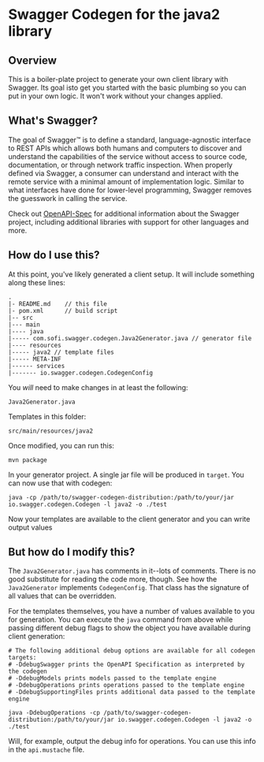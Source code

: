 # Swagger Codegen for the java2 library

## Overview
This is a boiler-plate project to generate your own client library with Swagger. Its goal isto get you started with the basic plumbing so you can put in your own logic. It won't work without your changes applied.

## What's Swagger?
The goal of Swagger™ is to define a standard, language-agnostic interface to REST APIs which allows both humans and computers to discover and understand the capabilities of the service without access to source code, documentation, or through network traffic inspection. When properly defined via Swagger, a consumer can understand and interact with the remote service with a minimal amount of implementation logic. Similar to what interfaces have done for lower-level programming, Swagger removes the guesswork in calling the service.


Check out [OpenAPI-Spec](https://github.com/OAI/OpenAPI-Specification) for additional information about the Swagger project, including additional libraries with support for other languages and more. 

## How do I use this?
At this point, you've likely generated a client setup.  It will include something along these lines:

```
.
|- README.md    // this file
|- pom.xml      // build script
|-- src
|--- main
|---- java
|----- com.sofi.swagger.codegen.Java2Generator.java // generator file
|---- resources
|----- java2 // template files
|----- META-INF
|------ services
|------- io.swagger.codegen.CodegenConfig
```

You _will_ need to make changes in at least the following:

`Java2Generator.java`

Templates in this folder:

`src/main/resources/java2`

Once modified, you can run this:

```
mvn package
```

In your generator project.  A single jar file will be produced in `target`.  You can now use that with codegen:

```
java -cp /path/to/swagger-codegen-distribution:/path/to/your/jar io.swagger.codegen.Codegen -l java2 -o ./test
```

Now your templates are available to the client generator and you can write output values

## But how do I modify this?
The `Java2Generator.java` has comments in it--lots of comments.  There is no good substitute
for reading the code more, though.  See how the `Java2Generator` implements `CodegenConfig`.
That class has the signature of all values that can be overridden.

For the templates themselves, you have a number of values available to you for generation.
You can execute the `java` command from above while passing different debug flags to show
the object you have available during client generation:

```
# The following additional debug options are available for all codegen targets:
# -DdebugSwagger prints the OpenAPI Specification as interpreted by the codegen
# -DdebugModels prints models passed to the template engine
# -DdebugOperations prints operations passed to the template engine
# -DdebugSupportingFiles prints additional data passed to the template engine

java -DdebugOperations -cp /path/to/swagger-codegen-distribution:/path/to/your/jar io.swagger.codegen.Codegen -l java2 -o ./test
```

Will, for example, output the debug info for operations.  You can use this info
in the `api.mustache` file.